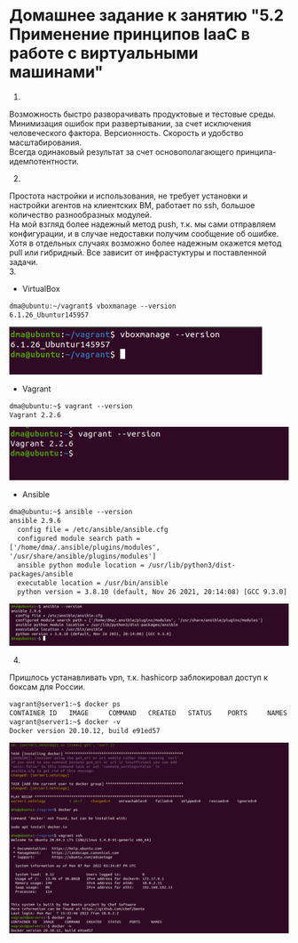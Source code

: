 # Домашнее задание к занятию "5.2 Применение принципов IaaC в работе с виртуальными машинами"  

1. 
Возможность быстро разворачивать продуктовые и тестовые среды. Минимизация ошибок при развертывании, за счет исключения человеческого фактора. Версионность. Скорость и удобство масштабирования.  
Всегда одинаковый результат за счет основополагающего принципа- идемпотентности.  

2.
Простота настройки и использования, не требует установки и настройки агентов на клиентских ВМ, работает по ssh, большое количество разнообразных модулей.  
На мой взгляд более надежный метод push, т.к. мы сами отправляем конфигурации, и в случае недоставки получим сообщение об ошибке.  
Хотя в отдельных случаях возможно более надежным окажется метод pull или гибридный. Все зависит от инфрастуктуры и поставленной задачи.  
3.  
- VirtualBox  
```
dma@ubuntu:~/vagrant$ vboxmanage --version
6.1.26_Ubuntur145957
```
![SNAG-0915.png](SNAG-0915.png)  
- Vagrant  
```
dma@ubuntu:~$ vagrant --version
Vagrant 2.2.6
```
![SNAG-0916.png](SNAG-0916.png)  
- Ansible  
```
dma@ubuntu:~$ ansible --version
ansible 2.9.6
  config file = /etc/ansible/ansible.cfg
  configured module search path = ['/home/dma/.ansible/plugins/modules', '/usr/share/ansible/plugins/modules']
  ansible python module location = /usr/lib/python3/dist-packages/ansible
  executable location = /usr/bin/ansible
  python version = 3.8.10 (default, Nov 26 2021, 20:14:08) [GCC 9.3.0]
```
![SNAG-0917.png](SNAG-0917.png)  

4.  
Пришлось устанавливать vpn, т.к. hashicorp заблокировал доступ к боксам для России.
```
vagrant@server1:~$ docker ps
CONTAINER ID   IMAGE     COMMAND   CREATED   STATUS    PORTS     NAMES
vagrant@server1:~$ docker -v
Docker version 20.10.12, build e91ed57
```
![SNAG-0920.png](SNAG-0920.png)  